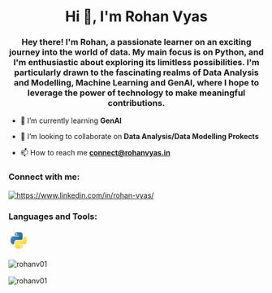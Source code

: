 <h1 align="center">Hi 👋, I'm Rohan Vyas</h1>
<h3 align="center">Hey there! I'm Rohan, a passionate learner on an exciting journey into the world of data. My main focus is on Python, and I'm enthusiastic about exploring its limitless possibilities. I'm particularly drawn to the fascinating realms of Data Analysis and Modelling, Machine Learning and GenAI, where I hope to leverage the power of technology to make meaningful contributions.</h3>

- 🌱 I’m currently learning **GenAI**

- 👯 I’m looking to collaborate on **Data Analysis/Data Modelling Prokects**

- 📫 How to reach me **connect@rohanvyas.in**

<h3 align="left">Connect with me:</h3>
<p align="left">
<a href="https://linkedin.com/in/https://www.linkedin.com/in/rohan-vyas/" target="blank"><img align="center" src="https://raw.githubusercontent.com/rahuldkjain/github-profile-readme-generator/master/src/images/icons/Social/linked-in-alt.svg" alt="https://www.linkedin.com/in/rohan-vyas/" height="30" width="40" /></a>
</p>

<h3 align="left">Languages and Tools:</h3>
<p align="left"> <a href="https://www.python.org" target="_blank" rel="noreferrer"> <img src="https://raw.githubusercontent.com/devicons/devicon/master/icons/python/python-original.svg" alt="python" width="40" height="40"/> </a> </p>

<p><img align="center" src="https://github-readme-stats.vercel.app/api/top-langs?username=rohanv01&show_icons=true&locale=en&layout=compact" alt="rohanv01" /></p>

<p><img align="center" src="https://github-readme-streak-stats.herokuapp.com/?user=rohanv01&" alt="rohanv01" /></p>
